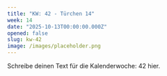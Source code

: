 ```yaml
---
title: "KW: 42 - Türchen 14"
week: 14
date: "2025-10-13T00:00:00.000Z"
opened: false
slug: kw-42
image: /images/placeholder.png
---
```


Schreibe deinen Text für die Kalenderwoche: 42 hier.

